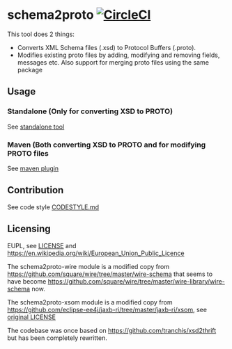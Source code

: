 # schema2proto  [![CircleCI](https://circleci.com/gh/entur/schema2proto.svg?style=svg)](https://circleci.com/gh/entur/schema2proto)

This tool does 2 things:

* Converts XML Schema files (.xsd) to Protocol Buffers (.proto). 
* Modifies existing proto files by adding, modifying and removing fields, messages etc. Also support for merging proto files using the same package

## Usage

### Standalone (Only for converting XSD to PROTO)

See [standalone tool](schema2proto-lib/README.md) 

### Maven (Both converting XSD to PROTO and for modifying PROTO files

See [maven plugin](schema2proto-maven-plugin/README.md)


## Contribution

See code style [CODESTYLE.md](CODESTYLE.md)

## Licensing

EUPL, see [LICENSE](LICENSE.txt) and https://en.wikipedia.org/wiki/European_Union_Public_Licence

The schema2proto-wire module is a modified copy from https://github.com/square/wire/tree/master/wire-schema that seems to have become https://github.com/square/wire/tree/master/wire-library/wire-schema now.

The schema2proto-xsom module is a modified copy from https://github.com/eclipse-ee4j/jaxb-ri/tree/master/jaxb-ri/xsom, see [original LICENSE](schema2proto-xsom/LICENSE.md)

The codebase was once based on https://github.com/tranchis/xsd2thrift but has been completely rewritten.

